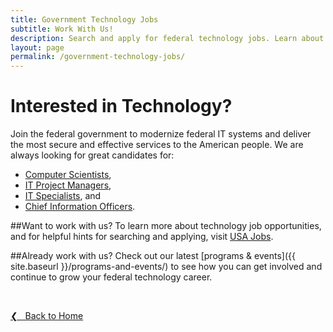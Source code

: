 ```yaml
---
title: Government Technology Jobs
subtitle: Work With Us!
description: Search and apply for federal technology jobs. Learn about unique hiring paths for veterans, students and graduates, individuals with a disability, and more.
layout: page
permalink: /government-technology-jobs/
---
```


# Interested in Technology?
Join the federal government to modernize federal IT systems and deliver the most secure and effective services to the American people. We are always looking for great candidates for:
* [Computer Scientists](https://www.usajobs.gov/Search/?k=computer%20scientist&p=1),
* [IT Project Managers](https://www.usajobs.gov/Search/?k=IT%20project%20managers&p=1),
* [IT Specialists](https://www.usajobs.gov/Search/?k=IT%20specialist&p=1), and
* [Chief Information Officers](https://www.usajobs.gov/Search/?hp=ses&k=chief%20information%20officer&p=1).

##Want to work with us?
To learn more about technology job opportunities, and for helpful hints for searching and applying, visit [USA Jobs](https://www.usajobs.gov/).

##Already work with us?
Check out our latest [programs & events]({{ site.baseurl }}/programs-and-events/) to see how you can get involved and continue to grow your federal technology career.

&nbsp;

<a href="{{site.baseurl}}">&#10094; &nbsp; Back to Home</a><br>
